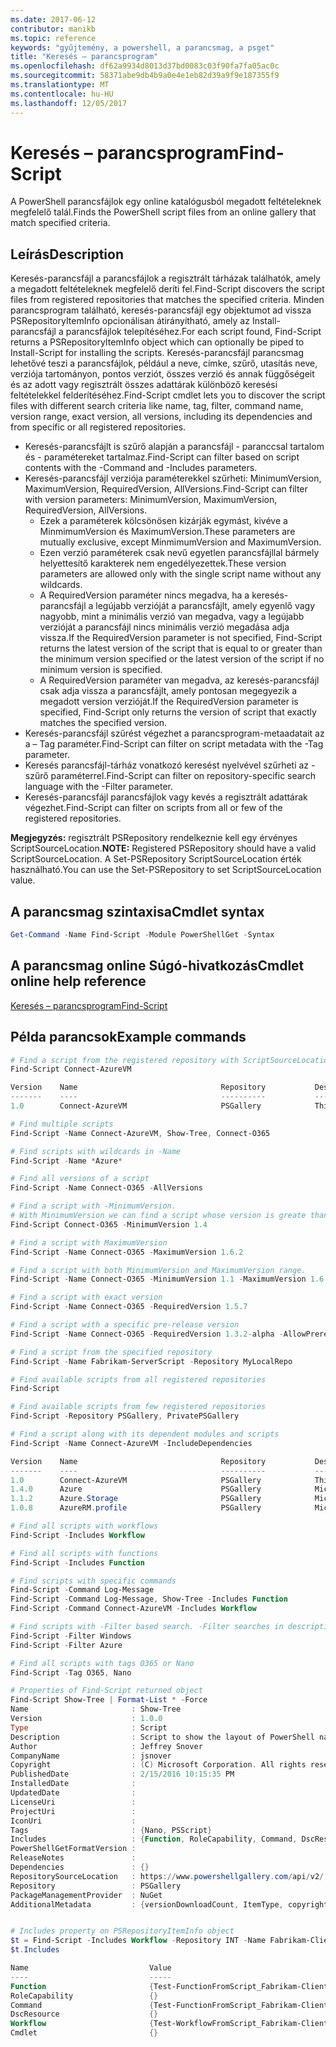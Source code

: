 ```yaml
---
ms.date: 2017-06-12
contributor: manikb
ms.topic: reference
keywords: "gyűjtemény, a powershell, a parancsmag, a psget"
title: "Keresés – parancsprogram"
ms.openlocfilehash: df62a9934d8013d37bd0083c03f90fa7fa05ac0c
ms.sourcegitcommit: 58371abe9db4b9a0e4e1eb82d39a9f9e187355f9
ms.translationtype: MT
ms.contentlocale: hu-HU
ms.lasthandoff: 12/05/2017
---
```

# <a name="find-script"></a><span data-ttu-id="c294a-103">Keresés – parancsprogram</span><span class="sxs-lookup"><span data-stu-id="c294a-103">Find-Script</span></span>

<span data-ttu-id="c294a-104">A PowerShell parancsfájlok egy online katalógusból megadott feltételeknek megfelelő talál.</span><span class="sxs-lookup"><span data-stu-id="c294a-104">Finds the PowerShell script files from an online gallery that match specified criteria.</span></span>

## <a name="description"></a><span data-ttu-id="c294a-105">Leírás</span><span class="sxs-lookup"><span data-stu-id="c294a-105">Description</span></span>

<span data-ttu-id="c294a-106">Keresés-parancsfájl a parancsfájlok a regisztrált tárházak találhatók, amely a megadott feltételeknek megfelelő deríti fel.</span><span class="sxs-lookup"><span data-stu-id="c294a-106">Find-Script discovers the script files from registered repositories that matches the specified criteria.</span></span>
<span data-ttu-id="c294a-107">Minden parancsprogram található, keresés-parancsfájl egy objektumot ad vissza PSRepositoryItemInfo opcionálisan átirányítható, amely az Install-parancsfájl a parancsfájlok telepítéséhez.</span><span class="sxs-lookup"><span data-stu-id="c294a-107">For each script found, Find-Script returns a PSRepositoryItemInfo object which can optionally be piped to Install-Script for installing the scripts.</span></span>
<span data-ttu-id="c294a-108">Keresés-parancsfájl parancsmag lehetővé teszi a parancsfájlok, például a neve, címke, szűrő, utasítás neve, verziója tartományon, pontos verziót, összes verzió és annak függőségeit és az adott vagy regisztrált összes adattárak különböző keresési feltételekkel felderítéséhez.</span><span class="sxs-lookup"><span data-stu-id="c294a-108">Find-Script cmdlet lets you to discover the script files with different search criteria like name, tag, filter, command name, version range, exact version, all versions, including its dependencies and from specific or all registered repositories.</span></span>

- <span data-ttu-id="c294a-109">Keresés-parancsfájlt is szűrő alapján a parancsfájl - paranccsal tartalom és - paramétereket tartalmaz.</span><span class="sxs-lookup"><span data-stu-id="c294a-109">Find-Script can filter based on script contents with the -Command and -Includes parameters.</span></span>
- <span data-ttu-id="c294a-110">Keresés-parancsfájl verziója paraméterekkel szűrheti: MinimumVersion, MaximumVersion, RequiredVersion, AllVersions.</span><span class="sxs-lookup"><span data-stu-id="c294a-110">Find-Script can filter with version parameters: MinimumVersion, MaximumVersion, RequiredVersion, AllVersions.</span></span>
  - <span data-ttu-id="c294a-111">Ezek a paraméterek kölcsönösen kizárják egymást, kivéve a MinmimumVersion és MaximumVersion.</span><span class="sxs-lookup"><span data-stu-id="c294a-111">These parameters are mutually exclusive, except MinmimumVersion and MaximumVersion.</span></span>
  - <span data-ttu-id="c294a-112">Ezen verzió paraméterek csak nevű egyetlen parancsfájllal bármely helyettesítő karakterek nem engedélyezettek.</span><span class="sxs-lookup"><span data-stu-id="c294a-112">These version parameters are allowed only with the single script name without any wildcards.</span></span>
  - <span data-ttu-id="c294a-113">A RequiredVersion paraméter nincs megadva, ha a keresés-parancsfájl a legújabb verzióját a parancsfájlt, amely egyenlő vagy nagyobb, mint a minimális verzió van megadva, vagy a legújabb verzióját a parancsfájl nincs minimális verzió megadása adja vissza.</span><span class="sxs-lookup"><span data-stu-id="c294a-113">If the RequiredVersion parameter is not specified, Find-Script returns the latest version of the script that is equal to or greater than the minimum version specified or the latest version of the script if no minimum version is specified.</span></span> 
  - <span data-ttu-id="c294a-114">A RequiredVersion paraméter van megadva, az keresés-parancsfájl csak adja vissza a parancsfájlt, amely pontosan megegyezik a megadott version verzióját.</span><span class="sxs-lookup"><span data-stu-id="c294a-114">If the RequiredVersion parameter is specified, Find-Script only returns the version of script that exactly matches the specified version.</span></span>
- <span data-ttu-id="c294a-115">Keresés-parancsfájl szűrést végezhet a parancsprogram-metaadatait az a – Tag paraméter.</span><span class="sxs-lookup"><span data-stu-id="c294a-115">Find-Script can filter on script metadata with the -Tag parameter.</span></span>
- <span data-ttu-id="c294a-116">Keresés parancsfájl-tárház vonatkozó keresést nyelvével szűrheti az - szűrő paraméterrel.</span><span class="sxs-lookup"><span data-stu-id="c294a-116">Find-Script can filter on repository-specific search language with the -Filter parameter.</span></span>
- <span data-ttu-id="c294a-117">Keresés-parancsfájl parancsfájlok vagy kevés a regisztrált adattárak végezhet.</span><span class="sxs-lookup"><span data-stu-id="c294a-117">Find-Script can filter on scripts from all or few of the registered repositories.</span></span>

<span data-ttu-id="c294a-118">**Megjegyzés:** regisztrált PSRepository rendelkeznie kell egy érvényes ScriptSourceLocation.</span><span class="sxs-lookup"><span data-stu-id="c294a-118">**NOTE:** Registered PSRepository should have a valid ScriptSourceLocation.</span></span> <span data-ttu-id="c294a-119">A Set-PSRepository ScriptSourceLocation érték használható.</span><span class="sxs-lookup"><span data-stu-id="c294a-119">You can use the Set-PSRepository to set ScriptSourceLocation value.</span></span>

## <a name="cmdlet-syntax"></a><span data-ttu-id="c294a-120">A parancsmag szintaxisa</span><span class="sxs-lookup"><span data-stu-id="c294a-120">Cmdlet syntax</span></span>

```powershell
Get-Command -Name Find-Script -Module PowerShellGet -Syntax
```

## <a name="cmdlet-online-help-reference"></a><span data-ttu-id="c294a-121">A parancsmag online Súgó-hivatkozás</span><span class="sxs-lookup"><span data-stu-id="c294a-121">Cmdlet online help reference</span></span>

[<span data-ttu-id="c294a-122">Keresés – parancsprogram</span><span class="sxs-lookup"><span data-stu-id="c294a-122">Find-Script</span></span>](http://go.microsoft.com/fwlink/?LinkId=619785)

## <a name="example-commands"></a><span data-ttu-id="c294a-123">Példa parancsok</span><span class="sxs-lookup"><span data-stu-id="c294a-123">Example commands</span></span>

```powershell
# Find a script from the registered repository with ScriptSourceLocation
Find-Script Connect-AzureVM

Version    Name                                Repository           Description
-------    ----                                ----------           -----------
1.0        Connect-AzureVM                     PSGallery            This runbook sets up a connection to an Azure vi...

# Find multiple scripts
Find-Script -Name Connect-AzureVM, Show-Tree, Connect-O365

# Find scripts with wildcards in -Name
Find-Script -Name *Azure*

# Find all versions of a script
Find-Script -Name Connect-O365 -AllVersions

# Find a script with -MinimumVersion. 
# With MinimumVersion we can find a script whose version is greate than or equal to the specified MinimumVersion value.
Find-Script Connect-O365 -MinimumVersion 1.4

# Find a script with MaximumVersion
Find-Script -Name Connect-O365 -MaximumVersion 1.6.2

# Find a script with both MinimumVersion and MaximumVersion range.
Find-Script -Name Connect-O365 -MinimumVersion 1.1 -MaximumVersion 1.6.2

# Find a script with exact version
Find-Script -Name Connect-O365 -RequiredVersion 1.5.7

# Find a script with a specific pre-release version
Find-Script -Name Connect-O365 -RequiredVersion 1.3.2-alpha -AllowPrerelease

# Find a script from the specified repository
Find-Script -Name Fabrikam-ServerScript -Repository MyLocalRepo

# Find available scripts from all registered repositories
Find-Script

# Find available scripts from few registered repositories
Find-Script -Repository PSGallery, PrivatePSGallery

# Find a script along with its dependent modules and scripts
Find-Script -Name Connect-AzureVM -IncludeDependencies

Version    Name                                Repository           Description
-------    ----                                ----------           -----------
1.0        Connect-AzureVM                     PSGallery            This runbook sets up a connection to an Azure vi...
1.4.0      Azure                               PSGallery            Microsoft Azure PowerShell - Service Management
1.1.2      Azure.Storage                       PSGallery            Microsoft Azure PowerShell - Storage service cmd...
1.0.8      AzureRM.profile                     PSGallery            Microsoft Azure PowerShell - Profile credential ...

# Find all scripts with workflows
Find-Script -Includes Workflow

# Find all scripts with functions
Find-Script -Includes Function

# Find scripts with specific commands
Find-Script -Command Log-Message
Find-Script -Command Log-Message, Show-Tree -Includes Function
Find-Script -Command Connect-AzureVM -Includes Workflow

# Find scripts with -Filter based search. -Filter searches in description and names
Find-Script -Filter Windows
Find-Script -Filter Azure

# Find all scripts with tags O365 or Nano
Find-Script -Tag O365, Nano

# Properties of Find-Script returned object
Find-Script Show-Tree | Format-List * -Force
Name                       : Show-Tree
Version                    : 1.0.0
Type                       : Script
Description                : Script to show the layout of PowerShell namespaces (Trees) using ASCII
Author                     : Jeffrey Snover
CompanyName                : jsnover
Copyright                  : (C) Microsoft Corporation. All rights reserved.
PublishedDate              : 2/15/2016 10:15:35 PM
InstalledDate              :
UpdatedDate                :
LicenseUri                 :
ProjectUri                 :
IconUri                    :
Tags                       : {Nano, PSScript}
Includes                   : {Function, RoleCapability, Command, DscResource...}
PowerShellGetFormatVersion :
ReleaseNotes               :
Dependencies               : {}
RepositorySourceLocation   : https://www.powershellgallery.com/api/v2/
Repository                 : PSGallery
PackageManagementProvider  : NuGet
AdditionalMetadata         : {versionDownloadCount, ItemType, copyright, PackageManagementProvider...}


# Includes property on PSRepositoryItemInfo object
$t = Find-Script -Includes Workflow -Repository INT -Name Fabrikam-ClientScript
$t.Includes

Name                           Value
----                           -----
Function                       {Test-FunctionFromScript_Fabrikam-ClientScript}
RoleCapability                 {}
Command                        {Test-FunctionFromScript_Fabrikam-ClientScript, Test-WorkflowFromScript_Fabrikam-Clie...
DscResource                    {}
Workflow                       {Test-WorkflowFromScript_Fabrikam-ClientScript}
Cmdlet                         {}


```

